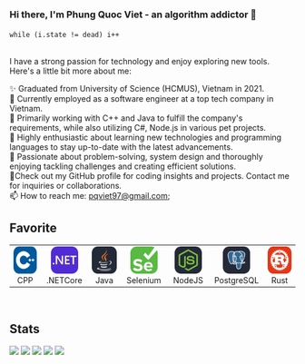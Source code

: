 ### Hi there, I'm Phung Quoc Viet - an algorithm addictor 👋 

``while (i.state != dead) i++
``
<br> <br> 

I have a strong passion for technology and enjoy exploring new tools. Here's a little bit more about me:

✨ Graduated from University of Science (HCMUS), Vietnam in 2021. <br> 
💼 Currently employed as a software engineer at a top tech company in Vietnam.  <br> 
🔭 Primarily working with C++ and Java to fulfill the company's requirements, while also utilizing C#, Node.js in various pet projects.  <br> 
🌱 Highly enthusiastic about learning new technologies and programming languages to stay up-to-date with the latest advancements.  <br> 
🚀 Passionate about problem-solving, system design and thoroughly enjoying tackling challenges and creating efficient solutions.  <br> 
🤗Check out my GitHub profile for coding insights and projects. Contact me for inquiries or collaborations.  <br> 
📫 How to reach me: pqviet97@gmail.com;
<br> 

Favorite
---

<table>
  <tr>
    <td align="center" width="96">
      <a href="#macropower-tech">
        <img src="./img/CPP.svg" width="48" height="48" alt="CPP" />
      </a>
      <br>CPP
    </td>
    <td align="center" width="96">
      <a href="#macropower-tech">
        <img src="./img/DotNet.svg" width="48" height="48" alt="Dotnet" />
      </a>
      <br>.NETCore
    </td>
    <td align="center" width="96">
      <a href="#macropower-tech">
        <img src="./img/Java-Dark.svg" width="48" height="48" alt="Java" />
      </a>
      <br>Java
    </td>
    <td align="center" width="96">
      <a href="#macropower-tech" >
        <img src="./img/Selenium.svg" width="48" height="48" alt="Selenium" />
      </a>
      <br>Selenium
    </td>
    <td align="center" width="96"> 
      <a href="#macropower-tech" >
        <img src="./img/NodeJS-Dark.svg" width="48" height="48" alt="NodeJS" />
      </a>
      <br>NodeJS
    </td>
    <td align="center"  width="96">
      <a href="#macropower-tech">
        <img src="./img/PostgreSQL-Dark.svg" width="48" height="48" alt="PostgreSQL" />
      </a>
      <br>PostgreSQL
    </td>
    <td align="center" width="96">
      <a href="#macropower-tech" >
        <img src="./img/Rust.svg" width="48" height="48" alt="Rust" />
      </a>
      <br>Rust
    </td>
  </tr>
</table>

<br> 

Stats
---
![](http://github-profile-summary-cards.vercel.app/api/cards/profile-details?username=pqviet07&theme=default)
![](http://github-profile-summary-cards.vercel.app/api/cards/repos-per-language?username=pqviet07&theme=default)
![](http://github-profile-summary-cards.vercel.app/api/cards/most-commit-language?username=pqviet07&theme=default)
![](http://github-profile-summary-cards.vercel.app/api/cards/stats?username=pqviet07&theme=default)
![](http://github-profile-summary-cards.vercel.app/api/cards/productive-time?username=pqviet07&theme=default&utcOffset=8)
